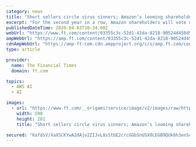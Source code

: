 ```yaml
---
category: news
title: "Short sellers circle virus sinners; Amazon’s looming shareholder battle; Businesses fight for prisoner releases"
excerpt: "For the second year in a row, Amazon shareholders will vote on the company’s facial identification technology, known as Rekognition, after the SEC rejected Amazon’s request to block the proposal."
publishedDateTime: 2020-04-03T10:34:00Z
webUrl: "https://www.ft.com/content/03355c3c-52d1-42da-8218-90524d458d93?src=rss"
ampWebUrl: "https://amp.ft.com/content/03355c3c-52d1-42da-8218-90524d458d93"
cdnAmpWebUrl: "https://amp-ft-com.cdn.ampproject.org/c/s/amp.ft.com/content/03355c3c-52d1-42da-8218-90524d458d93"
type: article

provider:
  name: The Financial Times
  domain: ft.com

topics:
  - AWS AI
  - AI

images:
  - url: "https://www.ft.com/__origami/service/image/v2/images/raw/https%3A%2F%2Fd1e00ek4ebabms.cloudfront.net%2Fproduction%2F9710438e-340f-49b5-a662-c23e1639cae0.jpg?source=google-amp&fit=scale-down&width=500"
    width: 500
    height: 281
    title: "Short sellers circle virus sinners; Amazon’s looming shareholder battle; Businesses fight for prisoner releases"

secured: "KafdsV/XaXSCKYwA2dAjo2ZIJvL8s5tbE2crcGGbSnUSX0LEGB9QUk6h3enScdPeFhrFEs13JogeaHcDpcoV1pn56YltYD6sadf3XX7nL14QW9dSg4LhozWw3QoY43uSbpKhKh14a7o3ZwXHtHWLwQIRFD5Tc6l9291NlGZnWNGKP3ca6fuqehiW0RRjdypFWp5N7x44JN/ntLlsvbEIDegWG7CR+8zxJl5Q1shW81S1j2PnE4JK/eNf2QOrACHA8jKYJd4//ZG/hrvphPgiozfzTPJLdKWfHPRPTEsWhjIpSv421X93KOI4p2zP5Mqr;8+ho3kEvGWjBVEvTRcoFBA=="
---
```


